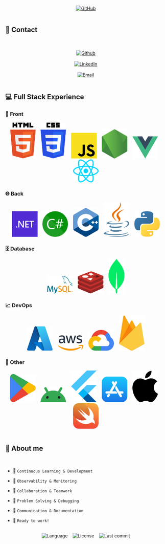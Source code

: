 <br />

<div align="center">
  <a href="https://github.com/juanjosecavila">
    <img
      title="GitHub"
      src="https://img.shields.io/badge/-Welcome%20to%20my%20GitHub-black?logo=Github&logoColor=white"
      alt="GitHub"
      style="width: 750px; height: auto;">
  </a>
</div>

<br />

## 👤 Contact

<br />

<br />

<div align="center">
  <a href="https://github.com/juanjosecavila">
    <img
      title="Github"
      src="https://img.shields.io/badge/juanjosecavila-black?logo=github&logoColor=white"
      alt="Github"
      style="width: 320px; height: auto;">
  </a>
</div>
<!--div align="center">
  <a href="https://github.com/juanjosecavila">
    <img
      title="Github"
      src="https://img.shields.io/badge/https://github.com/juanjosecavila-black?logo=github&logoColor=white"
      alt="Github"
      style="width: 650px; height: auto;">
  </a>
</div-->

<br />

<div align="center">
  <a href="https://www.linkedin.com/in/juanjosecanoavila/">
    <img
      title="LinkedIn"
      src="https://img.shields.io/badge/-juanjosecanoavila-blue?logo=Linkedin&logoColor=white&link=https://www.linkedin.com/in/juanjosecavila"
      alt="LinkedIn"
      style="width: 360px; height: auto;">
  </a>
</div>
<!--div align="center">
  <a href="https://www.linkedin.com/in/juanjosecanoavila/">
    <img
      title="LinkedIn"
      src="https://img.shields.io/badge/-https://www.linkedin.com/in/juanjosecanoavila/-blue?logo=Linkedin&logoColor=white&link=https://www.linkedin.com/in/juanjosecavila"
      alt="LinkedIn"
      style="width: 750px; height: auto;">
  </a>
</div-->

<br />

<div align="center">
  <a href="mailto:juanjosecanoavila@gmail.com">
    <img
      title="Gmail"
      src="https://img.shields.io/badge/-juanjosecanoavila@gmail.com%20-%23121011?logo=gmail"
      alt="Email"
      style="width: 530px; height: auto;">
  </a>
</div>

<br />

## 💻 Full Stack Experience

### 🔎 Front

<div align="center">
  <img title="HTML" src="./img/html-5.svg"
    style="width: 80px; height: auto;">
    &nbsp;&nbsp;
  <img title="CSS" src="./img/css-3.svg"
    style="width: 80px; height: auto;">
    &nbsp;&nbsp;
  <img title="Javascript" src="./img/javascript.svg"
    style="width: 80px; height: auto;">
    &nbsp;&nbsp;
  <img title="Node" src="./img/nodejs-icon-alt.svg"
    style="width: 80px; height: auto;">
    &nbsp;&nbsp;
  <img title="Vue" src="./img/vue.svg"
    style="width: 80px; height: auto;">
    &nbsp;&nbsp;
  <img title="React" src="./img/react.svg"
    style="width: 80px; height: auto;">
</div>

### 🌐 Back

<div align="center">
  <img title=".NET" src="./img/dotnet.svg"
    style="width: 80px; height: auto;">
    &nbsp;&nbsp;
  <img title="C#" src="./img/c-sharp.svg"
    style="width: 80px; height: auto;">
    &nbsp;&nbsp;
  <img title="C++" src="./img/c-plusplus.svg"
    style="width: 80px; height: auto;">
    &nbsp;&nbsp;
  <img title="Java" src="./img/java.svg"
    style="width: 80px; height: auto;">
    &nbsp;&nbsp;
  <img title="Python" src="./img/python.svg"
    style="width: 80px; height: auto;">
</div>

### 🗄 Database

<div align="center">
  <img title="MySQL" src="./img/mysql.svg"
    style="width: 80px; height: auto;">
    &nbsp;&nbsp;
  <img title="Redis" src="./img/redis.svg"
    style="width: 80px; height: auto;">
    &nbsp;&nbsp;
  <img title="Mongo" src="./img/mongodb-icon.svg"
    style="width: 50px; height: auto;">
</div>

### 📈 DevOps

<div align="center">
  <img title="Azure Functions" src="./img/microsoft-azure.svg"
    style="width: 80px; height: auto;">
    &nbsp;&nbsp;
  <img title="Amazon Web Services" src="./img/aws.svg"
    style="width: 80px; height: auto;">
    &nbsp;&nbsp;
  <img title="Google Cloud Services" src="./img/google-cloud.svg"
    style="width: 80px; height: auto;">
    &nbsp;&nbsp;
  <img title="Firebase" src="./img/firebase.svg"
    style="width: 80px; height: auto;">
</div>

### 📱 Other

<div align="center">
  <img title="Play Store" src="./img/google-play-icon.svg"
    style="width: 80px; height: auto;">
    &nbsp;&nbsp;
  <img title="Android" src="./img/android-icon.svg"
    style="width: 80px; height: auto;">
    &nbsp;&nbsp;
  <img title="Flutter" src="./img/flutter.svg"
    style="width: 80px; height: auto;">
    &nbsp;&nbsp;
  <img title="App Store" src="./img/apple-app-store.svg"
    style="width: 80px; height: auto;">
    &nbsp;&nbsp;
  <img title="Apple" src="./img/apple.svg"
    style="width: 80px; height: auto;">
    &nbsp;&nbsp;
  <img title="Swift" src="./img/swift.svg"
    style="width: 80px; height: auto;">
</div>

<br />

## 🎯 About me

<br />

- 🌱 `Continuous Learning & Development`

- 🔭 `Observability & Monitoring`

- 👯 `Collaboration & Teamwork`

- 🤔 `Problem Solving & Debugging`

- 💬 `Communication & Documentation`

- 👷 `Ready to work!`

<br />

<div align="center">
  <img title="Repo Stats"
    src="https://img.shields.io/github/languages/top/juanjosecavila/juanjosecavila"
    alt="Language"
    style="width: 90px; height: auto;">
    &nbsp;&nbsp;
  <img title="Repo Stats"
    src="https://img.shields.io/github/license/juanjosecavila/juanjosecavila"
    alt="License"
    style="width: 125px; height: auto;">
    &nbsp;&nbsp;
  <img title="Repo Stats"
    src="https://img.shields.io/github/last-commit/juanjosecavila/juanjosecavila"
    alt="Last commit"
    style="width: 175px; height: auto;">
</div>
